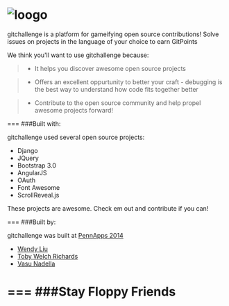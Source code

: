 ![loogo](http://gitchallenge.com/static/img/logo.png)
===

gitchallenge is a platform for gameifying open source contributions! Solve issues on projects in the language of your choice to earn GitPoints

We think you'll want to use gitchallenge because:

  >- It helps you discover awesome open source projects
  
  >- Offers an excellent oppurtunity to better your craft -     debugging is the best way to understand how code fits        together better
  
  >- Contribute to the open source community and help propel awesome projects forward!

===
###Built with:

gitchallenge used several open source projects:

* Django
* JQuery
* Bootstrap 3.0
* AngularJS
* OAuth
* Font Awesome
* ScrollReveal.js 

These projects are awesome. Check em out and contribute if you can!

===
###Built by:

gitchallenge was built at [PennApps 2014](http://2014s.pennapps.com/) 

- [Wendy Liu](http://twitter.com/dellsystem)
- [Toby Welch Richards](http://twitter.com/tlornewr)
- [Vasu Nadella](http://twitter.com/vasunadella)

===
###Stay Floppy Friends 
===
